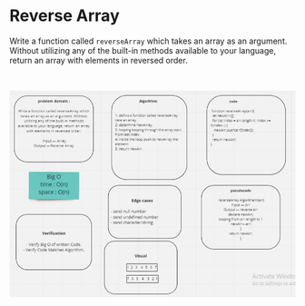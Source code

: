 # Reverse Array
Write a function called `reverseArray` which takes an array as an argument. Without utilizing any of the built-in methods available to your language, return an array with elements in reversed order.

<br>

![wihtboord](./img/reverse-array.jpg)